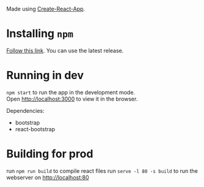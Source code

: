 Made using [Create-React-App](https://github.com/facebook/create-react-app).

# Installing `npm`

[Follow this link](https://tecadmin.net/install-latest-nodejs-npm-on-ubuntu/). You can use the latest release.

# Running in dev
`npm start` to run the app in the development mode.<br />
Open [http://localhost:3000](http://localhost:3000) to view it in the browser.

Dependencies:
- bootstrap
- react-bootstrap

# Building for prod 

run `npm run build` to compile react files
run `serve -l 80 -s build` to run the webserver on [http://localhost:80](http://localhost:80) 
